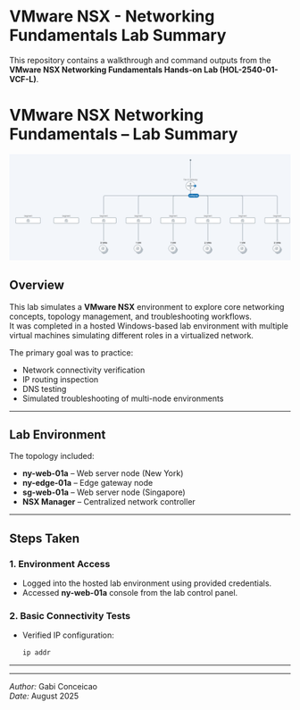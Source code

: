 # VMware NSX - Networking Fundamentals Lab Summary

This repository contains a walkthrough and command outputs from the **VMware NSX Networking Fundamentals Hands-on Lab (HOL-2540-01-VCF-L)**.

# VMware NSX Networking Fundamentals – Lab Summary

![Network Topology](network_topology.png)

## Overview
This lab simulates a **VMware NSX** environment to explore core networking concepts, topology management, and troubleshooting workflows.  
It was completed in a hosted Windows-based lab environment with multiple virtual machines simulating different roles in a virtualized network.

The primary goal was to practice:
- Network connectivity verification
- IP routing inspection
- DNS testing
- Simulated troubleshooting of multi-node environments

---

## Lab Environment
The topology included:
- **ny-web-01a** – Web server node (New York)
- **ny-edge-01a** – Edge gateway node
- **sg-web-01a** – Web server node (Singapore)
- **NSX Manager** – Centralized network controller

---

## Steps Taken

### 1. Environment Access
- Logged into the hosted lab environment using provided credentials.
- Accessed **ny-web-01a** console from the lab control panel.

### 2. Basic Connectivity Tests
- Verified IP configuration:
  ```bash
  ip addr
---


---

*Author:* Gabi Conceicao  
*Date:* August 2025

